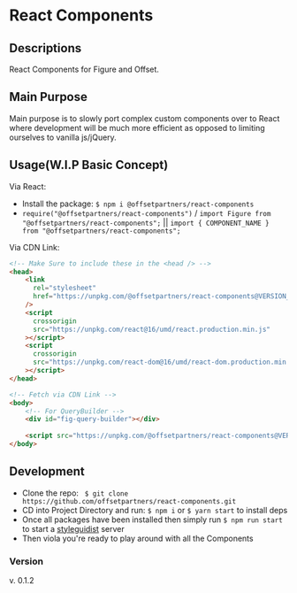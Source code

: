 # **React Components**

## **Descriptions**

React Components for Figure and Offset.

## **Main Purpose**

Main purpose is to slowly port complex custom components over to React where development will be much more efficient as opposed to limiting ourselves to vanilla js/jQuery.

## **Usage(W.I.P Basic Concept)**

Via React: 
- Install the package: `$ npm i @offsetpartners/react-components`
- `require("@offsetpartners/react-components")` / `import Figure from "@offsetpartners/react-components";` || `import { COMPONENT_NAME } from "@offsetpartners/react-components";`

Via CDN Link:

```html
<!-- Make Sure to include these in the <head /> -->
<head>
    <link
      rel="stylesheet"
      href="https://unpkg.com/@offsetpartners/react-components@VERSION_NUMBER/dist/figure.css"
    />
    <script
      crossorigin
      src="https://unpkg.com/react@16/umd/react.production.min.js"
    ></script>
    <script
      crossorigin
      src="https://unpkg.com/react-dom@16/umd/react-dom.production.min.js"
    ></script>
</head>

<!-- Fetch via CDN Link -->
<body>
    <!-- For QueryBuilder -->
    <div id="fig-query-builder"></div>
    
    <script src="https://unpkg.com/@offsetpartners/react-components@VERSION_NUMBER/dist/figure.js"></script>
</body>
```

## **Development**

- Clone the repo:
  ` $ git clone https://github.com/offsetpartners/react-components.git`
- CD into Project Directory and run: `$ npm i` or `$ yarn start` to install deps
- Once all packages have been installed then simply run `$ npm run start` to start a [styleguidist](https://react-styleguidist.js.org/) server
- Then viola you're ready to play around with all the Components

### **Version**

v. 0.1.2
